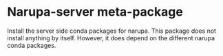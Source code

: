 Narupa-server meta-package
==========================

Install the server side conda packages for narupa. This package does not
install anything by itself. However, it does depend on the different narupa
conda packages.
